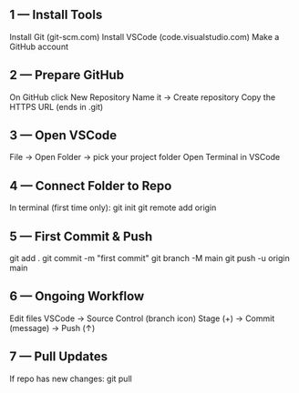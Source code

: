 ## 1 — Install Tools
Install Git (git-scm.com)
Install VSCode (code.visualstudio.com)
Make a GitHub account

## 2 — Prepare GitHub
On GitHub click New Repository
Name it → Create repository
Copy the HTTPS URL (ends in .git)

## 3 — Open VSCode
File → Open Folder → pick your project folder
Open Terminal in VSCode

## 4 — Connect Folder to Repo
In terminal (first time only):
git init
git remote add origin <paste-URL>

## 5 — First Commit & Push
git add .
git commit -m "first commit"
git branch -M main
git push -u origin main

## 6 — Ongoing Workflow

Edit files
VSCode → Source Control (branch icon)
Stage (+) → Commit (message) → Push (↑)

## 7 — Pull Updates

If repo has new changes:
git pull

